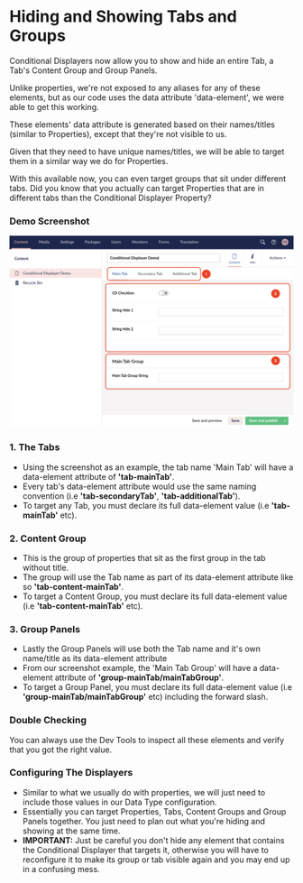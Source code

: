# Hiding and Showing Tabs and Groups

Conditional Displayers now allow you to show and hide an entire Tab, a Tab's Content Group and Group Panels.

Unlike properties, we're not exposed to any aliases for any of these elements, but as our code uses the data attribute 'data-element', we were able to get this working.

These elements' data attribute is generated based on their names/titles (similar to Properties), except that they're not visible to us.

Given that they need to have unique names/titles, we will be able to target them in a similar way we do for Properties.

With this available now, you can even target groups that sit under different tabs. Did you know that you actually can target Properties that are in different tabs than the Conditional Displayer Property?

### Demo Screenshot

![Content Node Screenshot](../Assets/nodedemo.png)

### 1. The Tabs

- Using the screenshot as an example, the tab name 'Main Tab' will have a data-element attribute of **'tab-mainTab'**.
- Every tab's data-element attribute would use the same naming convention (i.e **'tab-secondaryTab'**, **'tab-additionalTab'**).
- To target any Tab, you must declare its full data-element value (i.e **'tab-mainTab'** etc).

### 2. Content Group

- This is the group of properties that sit as the first group in the tab without title.
- The group will use the Tab name as part of its data-element attribute like so **'tab-content-mainTab'**.
- To target a Content Group, you must declare its full data-element value (i.e **'tab-content-mainTab'** etc).

### 3. Group Panels

- Lastly the Group Panels will use both the Tab name and it's own name/title as its data-element attribute
- From our screenshot example, the 'Main Tab Group' will have a data-element attribute of **'group-mainTab/mainTabGroup'**.
- To target a Group Panel, you must declare its full data-element value (i.e **'group-mainTab/mainTabGroup'** etc) including the forward slash.

### Double Checking

You can always use the Dev Tools to inspect all these elements and verify that you got the right value.

### Configuring The Displayers

- Similar to what we usually do with properties, we will just need to include those values in our Data Type configuration.
- Essentially you can target Properties, Tabs, Content Groups and Group Panels together. You just need to plan out what you're hiding and showing at the same time.
- **IMPORTANT:** Just be careful you don't hide any element that contains the Conditional Displayer that targets it, otherwise you will have to reconfigure it to make its group or tab visible again and you may end up in a confusing mess.
